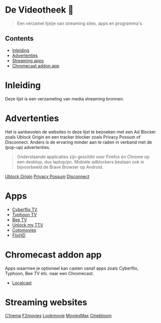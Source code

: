 # De Videotheek :movie_camera:
> Een verzamel lijstje van streaming sites, apps en programma's. 

## Contents 
- [Inleiding](#inleiding) 
- [Advertenties](#advertenties)
- [Streaming apps](#Apps)
- [Chromecast addon app](#chromecastaddonapp)

# Inleiding
Deze lijst is een verzameling van media streaming bronnen. 

# Advertenties
Het is aanbevolen de websites in deze lijst te bezoeken met een Ad Blocker zoals Ublock Origin en een tracker blocker zoals Privacy Possum of Disconnect. Anders is de ervaring minder aan te raden in verband met de (pop-up) advertenties. 

> Onderstaande applicaties zijn geschikt voor Firefox en Chrome op een desktop, dus laptop/pc. Mobiele adblockers bestaan ook in bijvoorbeeld de Brave Browser op Android. 

[Ublock Origin](https://chrome.google.com/webstore/detail/disconnect/jeoacafpbcihiomhlakheieifhpjdfeo?hl=nl)
[Privacy Possum](https://addons.mozilla.org/nl/firefox/addon/privacy-possum)
[Disconnect](https://addons.mozilla.org/nl/firefox/addon/disconnect/?src=search)

# Apps
- [Cyberflix TV](https://mega.nz/#!l5IRnSKJ!BYexmD_Mstaju-sPsEu_9dj71xrJ9rG4mo7vEjxspPQ)
- [Typhoon TV](https://mega.nz/#!F9gxySKa!SzXVO1zV5r8mrcPzETPesHtwA8j49bJ6RcVGXX9WwKs)
- [Bee TV](https://mega.nz/#!h0RWhIAC!m9ujAUxVwUsiNOcWTJYMp6Ex7KUISWnMFD90J5g_4vo)
- [Unlock my TTV](https://mega.nz/#!9k50hSbY!cEUwVWlOjehBt_fKFTiI9VvL23F5sKyGpsiIdF3kyZY)
- [Cotomovies](https://mega.nz/#!ZtY2hCaB!LlCfpFLiOIBdCTkyhHFONFo_66MkI3-RjNnr_62Lt3c)
- [FlixHD](https://mega.nz/#!g0ZSgQQA!fxftzjCR6l-_l3AAe4Bc0IynDvJY64I8XWMpjDc2VIA)

# Chromecast addon app
Apps waarmee je optioneel kan casten vanaf apps zoals Cyberflix, Typhoon, Bee TV etc. naar een Chromecast. 
- [Localcast](https://play.google.com/store/apps/details?id=de.stefanpledl.localcast&hl=nl)

# Streaming websites
[C1nema](c1nema.com)
[F2movies](f2movies.to)
[Lookmovie](lookmovie.ag)
[MoviesMax](moviesmax.net)
[Cinebloom](cinebloom.org)


